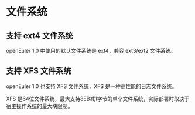 # 文件系统<a name="ZH-CN_TOPIC_0185681954"></a>

## 支持 ext4 文件系统<a name="zh-cn_topic_0058462766_s15e1285a2991480fab403626b3193a88"></a>

openEuler 1.0 中使用的默认文件系统是 ext4，兼容 ext3/ext2 文件系统。

## 支持 XFS 文件系统<a name="section202642058161515"></a>

openEuler 1.0 也支持 XFS 文件系统，XFS 是一种高性能的日志文件系统。

XFS 是64位文件系统，最大支持8EB减1字节的单个文件系统，实际部署时取决于宿主操作系统的最大块限制。

